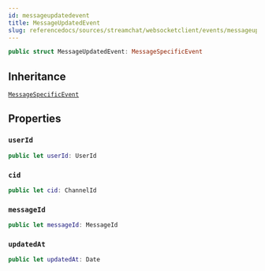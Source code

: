 ```yaml
---
id: messageupdatedevent 
title: MessageUpdatedEvent
slug: referencedocs/sources/streamchat/websocketclient/events/messageupdatedevent
---
```


``` swift
public struct MessageUpdatedEvent: MessageSpecificEvent 
```

## Inheritance

[`MessageSpecificEvent`](MessageSpecificEvent)

## Properties

### `userId`

``` swift
public let userId: UserId
```

### `cid`

``` swift
public let cid: ChannelId
```

### `messageId`

``` swift
public let messageId: MessageId
```

### `updatedAt`

``` swift
public let updatedAt: Date
```
